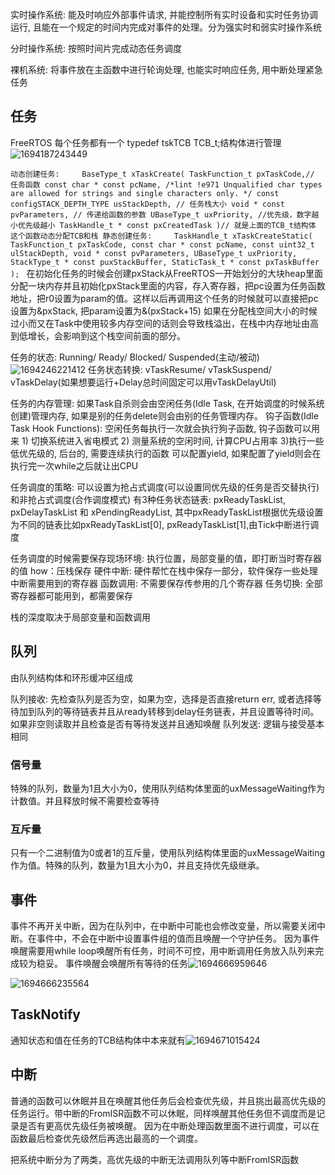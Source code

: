 实时操作系统: 能及时响应外部事件请求, 并能控制所有实时设备和实时任务协调运行, 且能在一个规定的时间内完成对事件的处理。分为强实时和弱实时操作系统

分时操作系统: 按照时间片完成动态任务调度

裸机系统: 将事件放在主函数中进行轮询处理, 也能实时响应任务, 用中断处理紧急任务

## 任务
FreeRTOS 每个任务都有一个 typedef tskTCB TCB_t;结构体进行管理 
![1694187243449](https://github.com/Leavaway/csnotes/assets/86211987/e0a95a6c-79ed-4151-bf71-848de615a11d)

`动态创建任务:     BaseType_t xTaskCreate( TaskFunction_t pxTaskCode,// 任务函数
                            const char * const pcName, /*lint !e971 Unqualified char types are allowed for strings and single characters only. */
                            const configSTACK_DEPTH_TYPE usStackDepth, // 任务栈大小
                            void * const pvParameters, // 传递给函数的参数
                            UBaseType_t uxPriority, //优先级，数字越小优先级越小
                            TaskHandle_t * const pxCreatedTask )// 就是上面的TCB_t结构体
            这个函数动态分配TCB和栈
静态创建任务:     TaskHandle_t xTaskCreateStatic( TaskFunction_t pxTaskCode,
                                 const char * const pcName,
                                 const uint32_t ulStackDepth,
                                 void * const pvParameters,
                                 UBaseType_t uxPriority,
                                 StackType_t * const puxStackBuffer,
                                 StaticTask_t * const pxTaskBuffer );
`
在初始化任务的时候会创建pxStack从FreeRTOS一开始划分的大块heap里面分配一块内存并且初始化pxStack里面的内容，存入寄存器，把pc设置为任务函数地址，把r0设置为param的值。这样以后再调用这个任务的时候就可以直接把pc设置为&pxStack, 把param设置为&(pxStack+15)
如果在分配栈空间大小的时候过小而又在Task中使用较多内存空间的话则会导致栈溢出，在栈中内存地址由高到低增长，会影响到这个栈空间前面的部分。

任务的状态: Running/ Ready/ Blocked/ Suspended(主动/被动)
![1694246221412](https://github.com/Leavaway/csnotes/assets/86211987/398a4fd0-b5fa-454b-b76b-54178f7c44e3)
任务状态转换: vTaskResume/ vTaskSuspend/ vTaskDelay(如果想要运行+Delay总时间固定可以用vTaskDelayUtil)

任务的内存管理: 如果Task自杀则会由空闲任务(Idle Task, 在开始调度的时候系统创建)管理内存, 如果是别的任务delete则会由别的任务管理内存。
钩子函数(Idle Task Hook Functions): 空闲任务每执行一次就会执行狗子函数, 钩子函数可以用来 1) 切换系统进入省电模式 2) 测量系统的空闲时间, 计算CPU占用率 3)执行一些低优先级的, 后台的, 需要连续执行的函数
可以配置yield, 如果配置了yield则会在执行完一次while之后就让出CPU

任务调度的策略: 可以设置为抢占式调度(可以设置同优先级的任务是否交替执行)和非抢占式调度(合作调度模式)
有3种任务状态链表: pxReadyTaskList, pxDelayTaskList 和 xPendingReadyList, 其中pxReadyTaskList根据优先级设置为不同的链表比如pxReadyTaskList[0], pxReadyTaskList[1],由Tick中断进行调度

任务调度的时候需要保存现场环境: 执行位置，局部变量的值，即打断当时寄存器的值
how：压栈保存
硬件中断: 硬件帮忙在栈中保存一部分，软件保存一些处理中断需要用到的寄存器
函数调用: 不需要保存传参用的几个寄存器
任务切换: 全部寄存器都可能用到，都需要保存

栈的深度取决于局部变量和函数调用

## 队列
由队列结构体和环形缓冲区组成

队列接收: 先检查队列是否为空，如果为空，选择是否直接return err, 或者选择等待加到队列的等待链表并且从ready转移到delay任务链表，并且设置等待时间。如果非空则读取并且检查是否有等待发送并且通知唤醒
队列发送: 逻辑与接受基本相同

### 信号量
特殊的队列，数量为1且大小为0，使用队列结构体里面的uxMessageWaiting作为计数值。并且释放时候不需要检查等待

### 互斥量
只有一个二进制值为0或者1的互斥量，使用队列结构体里面的uxMessageWaiting作为值。特殊的队列，数量为1且大小为0，并且支持优先级继承。

## 事件
事件不再开关中断，因为在队列中，在中断中可能也会修改变量，所以需要关闭中断。在事件中，不会在中断中设置事件组的值而且唤醒一个守护任务。
因为事件唤醒需要用while loop唤醒所有任务，时间不可控，用中断调用任务放入队列来完成较为稳妥。
事件唤醒会唤醒所有等待的任务![1694666959646](https://github.com/Leavaway/csnotes/assets/86211987/648d1e4c-35db-4b26-801b-30a35efa3d97)

![1694666235564](https://github.com/Leavaway/csnotes/assets/86211987/6631185f-10b7-4055-aad9-67ff003bcdfe)

## TaskNotify

通知状态和值在任务的TCB结构体中本来就有![1694671015424](https://github.com/Leavaway/csnotes/assets/86211987/25d159c7-0cd8-43aa-813d-69b5d39d7529)

## 中断

普通的函数可以休眠并且在唤醒其他任务后会检查优先级，并且挑出最高优先级的任务运行。带中断的FromISR函数不可以休眠，同样唤醒其他任务但不调度而是记录是否有更高优先级任务被唤醒。
因为在中断处理函数里面不进行调度，可以在函数最后检查优先级然后再选出最高的一个调度。

把系统中断分为了两类，高优先级的中断无法调用队列等中断FromISR函数
